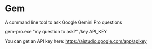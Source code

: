 # Gem

A command line tool to ask Google Gemini Pro questions

gem-pro.exe "my question to ask?" /key API_KEY

You can get an API key here: https://aistudio.google.com/app/apikey


